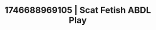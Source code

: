 ---
categories:
- Erotic focus
- AI-generated
- Dark fantasy erotica
- Flushed skin
- Pleasure activism
- Body worship
- ASMR
- Cosplay
image: /assets/images/1746688969105.jpg
layout: post
seo:
  description: Featured content with sensual ABDL Play, Scat Fetish. HD images available.
  keywords: ABDL Play, Scat Fetish
  og_image: /assets/images/1746688969105.jpg
  schema_type: VisualArtwork
tags:
- ABDL Play
- '#1746688969105'
- Scat Fetish
title: 1746688969105 | Scat Fetish ABDL Play
---